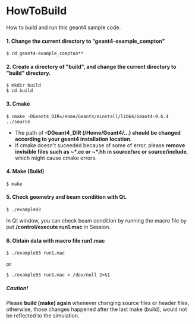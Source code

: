 
# HowToBuild

How to build and run this geant4 sample code.

#### 1. Change the current directory to “geant4-example\_compton"  

```
$ cd geant4-example_compton**
```


#### 2. Create a directory of "build", and change the current directory to "build" directory.  

```
$ mkdir build
$ cd build
```

#### 3. Cmake  

```
$ cmake -DGeant4_DIR=/Home/Geant4/einstall/lib64/Geant4-9.6.4 ../source   
```

 - The path of **-DGeant4_DIR (/Home/Geant4/...) should be changed according to your geant4 installation location**.
 - If cmake doesn't suceeded because of some of error, please **remove invisible files such as ~\*.cc or ~\*.hh in source/src or source/include**, which might cause cmake errors.  </font>


#### 4. Make  (Build)

```
$ make
```  

#### 5. Check geometry and beam condition with Qt.  

```
$ ./exampleB3
```

In Qt window, you can check beam condition by running the macro file by put **/control/execute run1.mac** in Session.

#### 6. Obtain data with macro file **run1.mac**  

```
$ ./exampleB3 run1.mac
```

or

```
$ ./exampleB3 run1.mac > /dev/null 2>&1
```


##### Caution!
Please **build (make) again** whenever changing source files or header files, otherwise, those changes happened after the last make (build), would not be reflected to the simulation.
